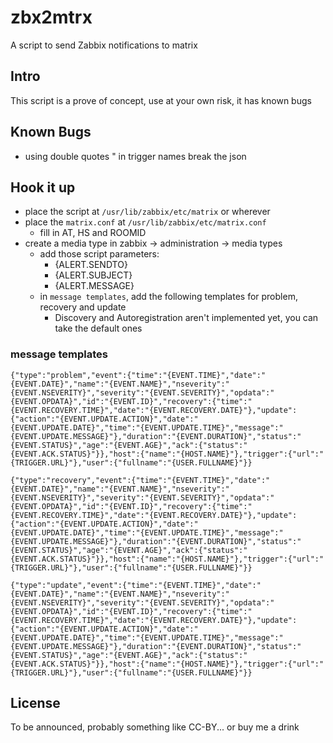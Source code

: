 # zbx2mtrx
A script to send Zabbix notifications to matrix

## Intro
This script is a prove of concept, use at your own risk, it has known bugs

## Known Bugs
  - using double quotes " in trigger names break the json

## Hook it up
  - place the script at `/usr/lib/zabbix/etc/matrix` or wherever
  - place the `matrix.conf` at `/usr/lib/zabbix/etc/matrix.conf`
    - fill in AT, HS and ROOMID
  - create a media type in zabbix → administration → media types
    - add those script parameters:
      - {ALERT.SENDTO}
      - {ALERT.SUBJECT}
      - {ALERT.MESSAGE}
    - in `message templates`, add the following templates for problem, recovery and update
      - Discovery and Autoregistration aren't implemented yet, you can take the default ones

### message templates
    {"type":"problem","event":{"time":"{EVENT.TIME}","date":"{EVENT.DATE}","name":"{EVENT.NAME}","nseverity":"{EVENT.NSEVERITY}","severity":"{EVENT.SEVERITY}","opdata":"{EVENT.OPDATA}","id":"{EVENT.ID}","recovery":{"time":"{EVENT.RECOVERY.TIME}","date":"{EVENT.RECOVERY.DATE}"},"update":{"action":"{EVENT.UPDATE.ACTION}","date":"{EVENT.UPDATE.DATE}","time":"{EVENT.UPDATE.TIME}","message":"{EVENT.UPDATE.MESSAGE}"},"duration":"{EVENT.DURATION}","status":"{EVENT.STATUS}","age":"{EVENT.AGE}","ack":{"status":"{EVENT.ACK.STATUS}"}},"host":{"name":"{HOST.NAME}"},"trigger":{"url":"{TRIGGER.URL}"},"user":{"fullname":"{USER.FULLNAME}"}}

    {"type":"recovery","event":{"time":"{EVENT.TIME}","date":"{EVENT.DATE}","name":"{EVENT.NAME}","nseverity":"{EVENT.NSEVERITY}","severity":"{EVENT.SEVERITY}","opdata":"{EVENT.OPDATA}","id":"{EVENT.ID}","recovery":{"time":"{EVENT.RECOVERY.TIME}","date":"{EVENT.RECOVERY.DATE}"},"update":{"action":"{EVENT.UPDATE.ACTION}","date":"{EVENT.UPDATE.DATE}","time":"{EVENT.UPDATE.TIME}","message":"{EVENT.UPDATE.MESSAGE}"},"duration":"{EVENT.DURATION}","status":"{EVENT.STATUS}","age":"{EVENT.AGE}","ack":{"status":"{EVENT.ACK.STATUS}"}},"host":{"name":"{HOST.NAME}"},"trigger":{"url":"{TRIGGER.URL}"},"user":{"fullname":"{USER.FULLNAME}"}}

    {"type":"update","event":{"time":"{EVENT.TIME}","date":"{EVENT.DATE}","name":"{EVENT.NAME}","nseverity":"{EVENT.NSEVERITY}","severity":"{EVENT.SEVERITY}","opdata":"{EVENT.OPDATA}","id":"{EVENT.ID}","recovery":{"time":"{EVENT.RECOVERY.TIME}","date":"{EVENT.RECOVERY.DATE}"},"update":{"action":"{EVENT.UPDATE.ACTION}","date":"{EVENT.UPDATE.DATE}","time":"{EVENT.UPDATE.TIME}","message":"{EVENT.UPDATE.MESSAGE}"},"duration":"{EVENT.DURATION}","status":"{EVENT.STATUS}","age":"{EVENT.AGE}","ack":{"status":"{EVENT.ACK.STATUS}"}},"host":{"name":"{HOST.NAME}"},"trigger":{"url":"{TRIGGER.URL}"},"user":{"fullname":"{USER.FULLNAME}"}}

## License
To be announced, probably something like CC-BY... or buy me a drink
